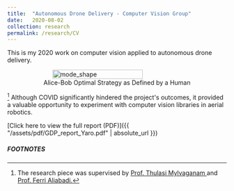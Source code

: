 ```yaml
---
title:  "Autonomous Drone Delivery - Computer Vision Group"
date:   2020-08-02
collection: research
permalink: /research/CV
---
```

This is my 2020 work on computer vision applied to autonomous drone delivery.

<figure style="display: flex; flex-direction: column; align-items: center;">
  <img src="{{ "/assets/img/research/drone_gif.gif" | absolute_url }}" alt="mode_shape" class="post-pic" style="width: 70%;"/>
  <figcaption style="text-align: center;">Alice-Bob Optimal Strategy as Defined by a Human</figcaption>
</figure>

[^1] Although COVID significantly hindered the project's outcomes, it provided a valuable opportunity to experiment with computer vision libraries in aerial robotics.

[Click here to view the full report (PDF)]({{ "/assets/pdf/GDP_report_Yaro.pdf" | absolute_url }})

##### FOOTNOTES
[^1]: The research piece was supervised by <a href="https://profiles.imperial.ac.uk/t.mylvaganam"> Prof. Thulasi Mylvaganam </a> and <a href = "https://profiles.imperial.ac.uk/m.h.aliabadi"> Prof. Ferri Aliabadi.</a>
